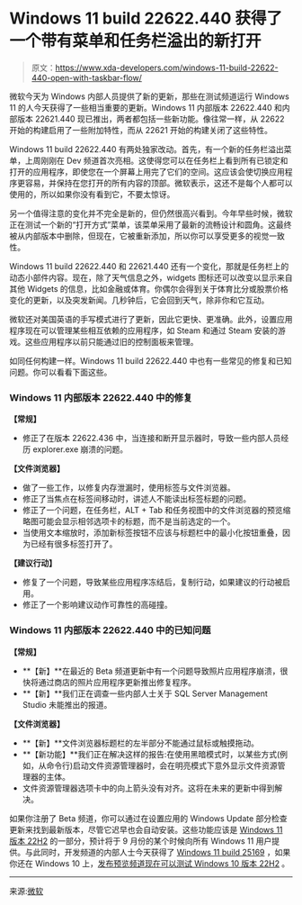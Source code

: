 # Windows 11 build 22622.440 获得了一个带有菜单和任务栏溢出的新打开

> 原文：<https://www.xda-developers.com/windows-11-build-22622-440-open-with-taskbar-flow/>

微软今天为 Windows 内部人员提供了新的更新，那些在测试频道运行 Windows 11 的人今天获得了一些相当重要的更新。Windows 11 内部版本 22622.440 和内部版本 22621.440 现已推出，两者都包括一些新功能。像往常一样，从 22622 开始的构建启用了一些附加特性，而从 22621 开始的构建关闭了这些特性。

Windows 11 build 22622.440 有两处独家改动。首先，有一个新的任务栏溢出菜单，上周刚刚在 Dev 频道首次亮相。这使得您可以在任务栏上看到所有已锁定和打开的应用程序，即使您在一个屏幕上用完了它们的空间。这应该会使切换应用程序更容易，并保持在您打开的所有内容的顶部。微软表示，这还不是每个人都可以使用的，所以如果你没有看到它，不要太惊讶。

另一个值得注意的变化并不完全是新的，但仍然很高兴看到。今年早些时候，微软正在测试一个新的“打开方式”菜单，该菜单采用了最新的流畅设计和圆角。这最终被从内部版本中删除，但现在，它被重新添加，所以你可以享受更多的视觉一致性。

Windows 11 build 22622.440 和 22621.440 还有一个变化，那就是任务栏上的动态小部件内容。现在，除了天气信息之外，widgets 图标还可以改变以显示来自其他 Widgets 的信息，比如金融或体育。你偶尔会得到关于体育比分或股票价格变化的更新，以及突发新闻。几秒钟后，它会回到天气，除非你和它互动。

微软还对美国英语的手写模式进行了更新，因此它更快、更准确。此外，设置应用程序现在可以管理某些相互依赖的应用程序，如 Steam 和通过 Steam 安装的游戏。这些应用程序以前只能通过旧的控制面板来管理。

如同任何构建一样。Windows 11 build 22622.440 中也有一些常见的修复和已知问题。你可以看看下面这些。

### Windows 11 内部版本 22622.440 中的修复

**【常规】**

*   修正了在版本 22622.436 中，当连接和断开显示器时，导致一些内部人员经历 explorer.exe 崩溃的问题。

**【文件浏览器】**

*   做了一些工作，以修复内存泄漏时，使用标签与文件浏览器。
*   修正了当焦点在标签间移动时，讲述人不能读出标签标题的问题。
*   修正了一个问题，在任务栏，ALT + Tab 和任务视图中的文件浏览器的预览缩略图可能会显示相邻选项卡的标题，而不是当前选定的一个。
*   当使用文本缩放时，添加新标签按钮不应该与标题栏中的最小化按钮重叠，因为已经有很多标签打开了。

**【建议行动】**

*   修复了一个问题，导致某些应用程序冻结后，复制行动，如果建议的行动被启用。
*   修正了一个影响建议动作可靠性的高碰撞。

### Windows 11 内部版本 22622.440 中的已知问题

**【常规】**

*   **【新】**在最近的 Beta 频道更新中有一个问题导致照片应用程序崩溃，很快将通过商店的照片应用程序更新推出修复程序。
*   **【新】**我们正在调查一些内部人士关于 SQL Server Management Studio 未能推出的报道。

**【文件浏览器】**

*   **【新】**文件浏览器标题栏的左半部分不能通过鼠标或触摸拖动。
*   **【新功能】**我们正在解决这样的报告:在使用黑暗模式时，以某些方式(例如，从命令行)启动文件资源管理器时，会在明亮模式下意外显示文件资源管理器的主体。
*   文件资源管理器选项卡中的向上箭头没有对齐。这将在未来的更新中得到解决。

如果你注册了 Beta 频道，你可以通过在设置应用的 Windows Update 部分检查更新来找到最新版本，尽管它迟早也会自动安装。这些功能应该是 [Windows 11 版本 22H2](https://www.xda-developers.com/windows-11-22h2/) 的一部分，预计将于 9 月份的某个时候向所有 Windows 11 用户提供。与此同时，开发频道的内部人士今天获得了 [Windows 11 build 25169](https://www.xda-developers.com/windows-11-build-25169-kiosk-mode-spotlight-theme/) ，如果你还在 Windows 10 上，[发布预览频道现在可以测试 Windows 10 版本 22H2](https://www.xda-developers.com/windows-10-version-22h2-release-preview/) 。

* * *

来源:[微软](https://blogs.windows.com/windows-insider/2022/07/28/announcing-windows-11-insider-preview-build-22621-440-and-22622-440/)